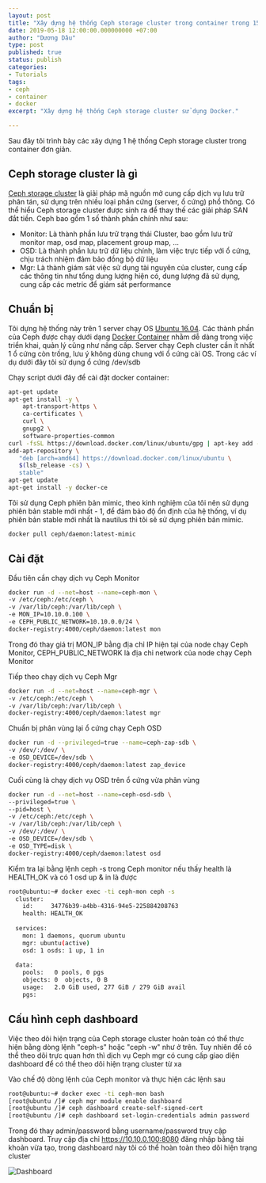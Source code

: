 ```yaml
---
layout: post
title: "Xây dựng hệ thống Ceph storage cluster trong container trong 15 phút"
date: 2019-05-18 12:00:00.000000000 +07:00
author: "Dương Dâu"
type: post
published: true
status: publish
categories: 
- Tutorials
tags:
- ceph
- container
- docker
excerpt: "Xây dựng hệ thống Ceph storage cluster sử dụng Docker."

---
```


Sau đây tôi trình bày các xây dựng 1 hệ thống Ceph storage cluster trong container đơn giản.

## Ceph storage cluster là gì

[Ceph storage cluster](https://ceph.com/) là giải pháp mã nguồn mở cung cấp dịch vụ lưu trữ phân tán, sử dụng trên nhiều loại phần cứng (server, ổ cứng) phổ thông. Có thể hiểu Ceph storage cluster được sinh ra để thay thế các giải pháp SAN đắt tiền.
Ceph bao gồm 1 số thành phần chính như sau:
* Monitor: Là thành phần lưu trữ trạng thái Cluster, bao gồm lưu trữ monitor map, osd map, placement group map, ...
* OSD: Là thành phần lưu trữ dữ liệu chính, làm việc trực tiếp với ổ cứng, chịu trách nhiệm đảm bảo đồng bộ dữ liệu
* Mgr: Là thành giám sát việc sử dụng tài nguyên của cluster, cung cấp các thông tin như tổng dung lượng hiện có, dung lượng đã sử dụng, cung cấp các metric để giám sát performance


## Chuẩn bị

Tôi dựng hệ thống này trên 1 server chạy OS [Ubuntu 16.04](http://releases.ubuntu.com/16.04/). Các thành phần của Ceph được chạy dưới dạng [Docker Container](https://www.docker.com/) nhằm dễ dàng trong việc triển khai, quản lý cũng như nâng cấp.
Server chạy Ceph cluster cần ít nhất 1 ổ cứng còn trống, lưu ý không dùng chung với ổ cứng cài OS. Trong các ví dụ dưới đây tôi sử dụng ổ cứng /dev/sdb

Chạy script dưới đây để cài đặt docker container:

```bash
apt-get update
apt-get install -y \
    apt-transport-https \
    ca-certificates \
    curl \
    gnupg2 \
    software-properties-common
curl -fsSL https://download.docker.com/linux/ubuntu/gpg | apt-key add -
add-apt-repository \
   "deb [arch=amd64] https://download.docker.com/linux/ubuntu \
   $(lsb_release -cs) \
   stable"
apt-get update
apt-get install -y docker-ce 
```

Tôi sử dụng Ceph phiên bản mimic, theo kinh nghiệm của tôi nên sử dụng phiên bản stable mới nhất - 1, để đảm bảo độ ổn định của hệ thống, ví dụ phiên bản stable mới nhất là nautilus thì tôi sẽ sử dụng phiên bản mimic.

```bash
docker pull ceph/daemon:latest-mimic
```

## Cài đặt

Đầu tiên cần chạy dịch vụ Ceph Monitor

```bash
docker run -d --net=host --name=ceph-mon \
-v /etc/ceph:/etc/ceph \
-v /var/lib/ceph:/var/lib/ceph \
-e MON_IP=10.10.0.100 \
-e CEPH_PUBLIC_NETWORK=10.10.0.0/24 \
docker-registry:4000/ceph/daemon:latest mon
```
Trong đó thay giá trị MON_IP bằng địa chỉ IP hiện tại của node chạy Ceph Monitor, CEPH_PUBLIC_NETWORK là địa chỉ network của node chạy Ceph Monitor

Tiếp theo chạy dịch vụ Ceph Mgr

```bash
docker run -d --net=host --name=ceph-mgr \
-v /etc/ceph:/etc/ceph \
-v /var/lib/ceph:/var/lib/ceph \
docker-registry:4000/ceph/daemon:latest mgr
```

Chuẩn bị phân vùng lại ổ cứng chạy Ceph OSD

```bash
docker run -d --privileged=true --name=ceph-zap-sdb \
-v /dev/:/dev/ \
-e OSD_DEVICE=/dev/sdb \
docker-registry:4000/ceph/daemon:latest zap_device
```

Cuối cùng là chạy dịch vụ OSD trên ổ cứng vừa phân vùng

```bash
docker run -d --net=host --name=ceph-osd-sdb \
--privileged=true \
--pid=host \
-v /etc/ceph:/etc/ceph \
-v /var/lib/ceph:/var/lib/ceph \
-v /dev/:/dev/ \
-e OSD_DEVICE=/dev/sdb \
-e OSD_TYPE=disk \
docker-registry:4000/ceph/daemon:latest osd
```

Kiểm tra lại bằng lệnh ceph -s trong Ceph monitor nếu thấy health là HEALTH_OK và có 1 osd up & in là được
```bash
root@ubuntu:~# docker exec -ti ceph-mon ceph -s
  cluster:
    id:     34776b39-a4bb-4316-94e5-225884208763
    health: HEALTH_OK
 
  services:
    mon: 1 daemons, quorum ubuntu
    mgr: ubuntu(active)
    osd: 1 osds: 1 up, 1 in
 
  data:
    pools:   0 pools, 0 pgs
    objects: 0  objects, 0 B
    usage:   2.0 GiB used, 277 GiB / 279 GiB avail
    pgs:     

```

## Cấu hình ceph dashboard

Việc theo dõi hiện trạng của Ceph storage cluster hoàn toàn có thể thực hiện bằng dòng lệnh "ceph-s" hoặc "ceph -w" như ở trên. Tuy nhiên để có thể theo dõi trực quan hơn thì dịch vụ Ceph mgr có cung cấp giao diện dashboard để có thể theo dõi hiện trạng cluster từ xa

Vào chế độ dòng lệnh của Ceph monitor và thực hiện các lệnh sau
```bash
root@ubuntu:~# docker exec -ti ceph-mon bash
[root@ubuntu /]# ceph mgr module enable dashboard
[root@ubuntu /]# ceph dashboard create-self-signed-cert
[root@ubuntu /]# ceph dashboard set-login-credentials admin password
```
Trong đó thay admin/password bằng username/password truy cập dashboard. 
Truy cập địa chỉ <https://10.10.0.100:8080> đăng nhập bằng tài khoản vừa tạo, trong dashboard này tôi có thể hoàn toàn theo dõi hiện trạng cluster

![Dashboard]( {{site.url}}/assets/img/2019/05/18/ceph_dashboard_02.PNG)

